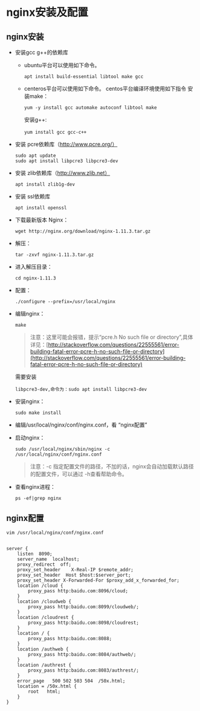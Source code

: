 # nginx安装及配置
## nginx安装
- 安装gcc g++的依赖库
	- ubuntu平台可以使用如下命令。
		```
		apt install build-essential libtool make gcc 
		```
	- centeros平台可以使用如下命令。
		centos平台编译环境使用如下指令
		安装make：
		```
		yum -y install gcc automake autoconf libtool make
		```
		安装g++:
		```
		yum install gcc gcc-c++　
		```
- 安装 pcre依赖库（http://www.pcre.org/）
	```
	sudo apt update
	sudo apt install libpcre3 libpcre3-dev
	```
- 安装 zlib依赖库（http://www.zlib.net）
	```
	apt install zlib1g-dev
	```
- 安装 ssl依赖库
	```
	apt install openssl
	```
- 下载最新版本 Nginx：
	```
	wget http://nginx.org/download/nginx-1.11.3.tar.gz
	```
- 解压：
	```
	tar -zxvf nginx-1.11.3.tar.gz
	```
- 进入解压目录：
	```
	cd nginx-1.11.3
	```
- 配置：
	```
	./configure --prefix=/usr/local/nginx 
	```
- 编辑nginx：
	```
	make
	```
  > 注意：这里可能会报错，提示“pcre.h No such file or directory”,具体详见：[http://stackoverflow.com/questions/22555561/error-building-fatal-error-pcre-h-no-such-file-or-directory](http://stackoverflow.com/questions/22555561/error-building-fatal-error-pcre-h-no-such-file-or-directory)
	
	需要安装 
	```
	libpcre3-dev,命令为：sudo apt install libpcre3-dev
	```
- 安装nginx：
	```
	sudo make install
	```
- 编辑/usr/local/nginx/conf/nginx.conf，看 “nginx配置” 
- 启动nginx：
	```
	sudo /usr/local/nginx/sbin/nginx -c /usr/local/nginx/conf/nginx.conf
	```
	> 注意：-c 指定配置文件的路径，不加的话，nginx会自动加载默认路径的配置文件，可以通过 -h查看帮助命令。
- 查看nginx进程：
	```
	ps -ef|grep nginx
	```

## nginx配置
```
vim /usr/local/nginx/conf/nginx.conf


server {
	listen	8090;
	server_name  localhost;
	proxy_redirect	off;
	proxy_set_header	X-Real-IP $remote_addr;
	proxy_set_header  Host $host:$server_port;
	proxy_set_header X-Forwarded-For $proxy_add_x_forwarded_for;
	location /cloud {
		proxy_pass http:baidu.com:8096/cloud;
	}
	location /cloudweb {
		proxy_pass http:baidu.com:8099/cloudweb/;
	}
	location /cloudrest {
		proxy_pass http:baidu.com:8098/cloudrest;
	}
	location / {
		proxy_pass http:baidu.com:8088;
	}
	location /authweb {
		proxy_pass http:baidu.com:8084/authweb/;
	}
	location /authrest {
		proxy_pass http:baidu.com:8083/authrest/;
	}
	error_page   500 502 503 504  /50x.html;
	location = /50x.html {
		root   html;
	}
}
```